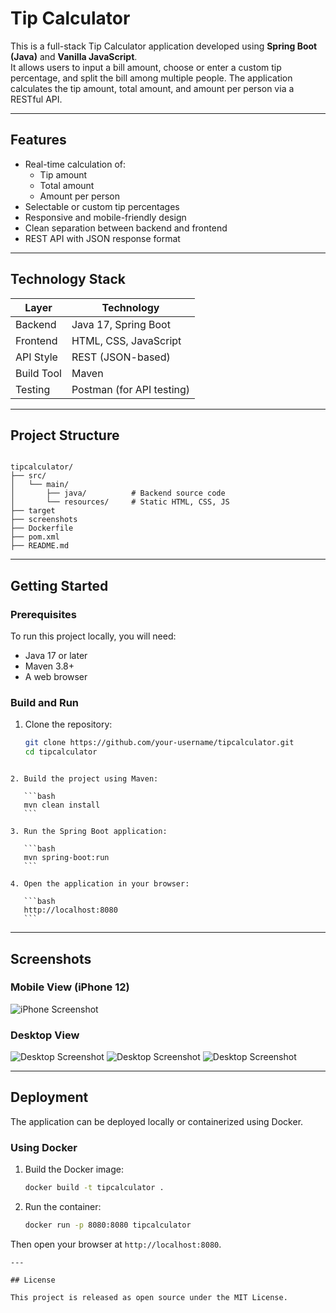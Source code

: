 
# Tip Calculator

This is a full-stack Tip Calculator application developed using **Spring Boot (Java)** and **Vanilla JavaScript**.  
It allows users to input a bill amount, choose or enter a custom tip percentage, and split the bill among multiple people. The application calculates the tip amount, total amount, and amount per person via a RESTful API.

---

## Features

- Real-time calculation of:
  - Tip amount
  - Total amount
  - Amount per person
- Selectable or custom tip percentages
- Responsive and mobile-friendly design
- Clean separation between backend and frontend
- REST API with JSON response format

---

## Technology Stack

| Layer     | Technology              |
|-----------|-------------------------|
| Backend   | Java 17, Spring Boot    |
| Frontend  | HTML, CSS, JavaScript   |
| API Style | REST (JSON-based)       |
| Build Tool| Maven                   |
| Testing   | Postman (for API testing) |

---

## Project Structure

```

tipcalculator/
├── src/
│   └── main/
│       ├── java/          # Backend source code
│       └── resources/     # Static HTML, CSS, JS
├── target
├── screenshots
├── Dockerfile
├── pom.xml
├── README.md

````

---

## Getting Started

### Prerequisites

To run this project locally, you will need:

- Java 17 or later
- Maven 3.8+
- A web browser

### Build and Run

1. Clone the repository:
   ```bash
   git clone https://github.com/your-username/tipcalculator.git
   cd tipcalculator
````

2. Build the project using Maven:

   ```bash
   mvn clean install
   ```

3. Run the Spring Boot application:

   ```bash
   mvn spring-boot:run
   ```

4. Open the application in your browser:

   ```bash
   http://localhost:8080
   ```
````
---

## Screenshots

### Mobile View (iPhone 12)

![iPhone Screenshot](./screenshots/iphone12.png)

### Desktop View

![Desktop Screenshot](.target/screenshots/tipcalc1.png)
![Desktop Screenshot](.target/screenshots/tipcalc13.png)
![Desktop Screenshot](.target/screenshots/tipcalc100.png)

---

## Deployment

The application can be deployed locally or containerized using Docker.

### Using Docker

1. Build the Docker image:

   ```bash
   docker build -t tipcalculator .
   ```

2. Run the container:

   ```bash
   docker run -p 8080:8080 tipcalculator
   ```

Then open your browser at `http://localhost:8080`.
````
---

## License

This project is released as open source under the MIT License.

